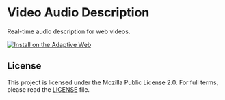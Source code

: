 # Video Audio Description
Real-time audio description for web videos.

<a href="https://adaptiveweb.io/configure/#/adapters/video-audio-description"><img src="https://adaptiveweb.io/assets/badge.svg" alt="Install on the Adaptive Web" /></a>

## License
This project is licensed under the Mozilla Public License 2.0. For full terms, please read the [LICENSE](/TheAdaptiveWeb/AdaptiveWeb-Core/blob/master/LICENSE) file.

